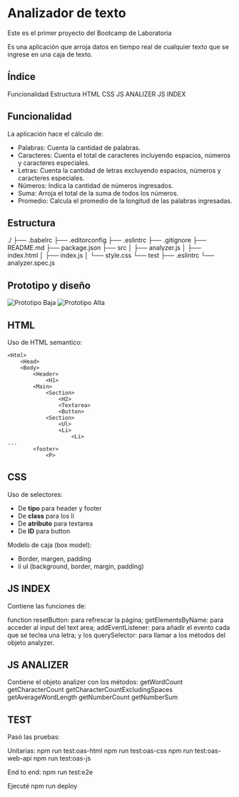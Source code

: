 # Analizador de texto

Este es el primer proyecto del Bootcamp de Laboratoria

Es una aplicación que arroja datos en tiempo real de cualquier texto que se ingrese en una caja de texto.

## Índice

Funcionalidad
Estructura
HTML
CSS
JS ANALIZER
JS INDEX

## Funcionalidad
La aplicación hace el cálculo de:

- Palabras: Cuenta la cantidad de palabras.
- Caracteres: Cuenta el total de caracteres incluyendo espacios, números y caracteres especiales.
- Letras: Cuenta la cantidad de letras excluyendo espacios, números y caracteres especiales.
- Números: Indica la cantidad de números ingresados.
- Suma: Arroja el total de la suma de todos los números.
- Promedio: Calcula el promedio de la longitud de las palabras ingresadas.

## Estructura

./
├── .babelrc
├── .editorconfig
├── .eslintrc
├── .gitignore
├── README.md
├── package.json
├── src
│   ├── analyzer.js
│   ├── index.html
│   ├── index.js
│   └── style.css
└── test
    ├── .eslintrc
    └── analyzer.spec.js

## Prototipo y diseño
![Prototipo Baja](\src\Resources\Images\PrototipoBaja.jpg)
![Prototipo Alta](\src\Resources\Images\PrototipoAlta.jpg)

## HTML

Uso de HTML semantico:

    <Html>
    	<Head>
    	<Body>
    		<Header>
    			<H1>
    		<Main>
    			<Section>
    				<H2>
    				<Textarea>
    				<Button>
    			<Section>
    				<Ul>
    				<Li>
    					<Li>
    ...
    		<footer>
    			<P>

## CSS
Uso de selectores:

- De **tipo** para header y footer
- De **class** para los li
- De **atributo** para textarea
- De **ID** para button

Modelo de caja (box model):

- Border, margen, padding
- li ul (background, border, margin, padding)

## JS INDEX
Contiene las funciones de:

function resetButton: para refrescar la página;
getElementsByName: para acceder al input del text area;
addEventListener: para añadir el evento cada que se teclea una letra;
y los querySelector: para llamar a los métodos del objeto analyzer.

## JS ANALIZER
Contiene el objeto analizer con los métodos:
getWordCount
getCharacterCount
getCharacterCountExcludingSpaces
getAverageWordLength
getNumberCount
getNumberSum

## TEST
Pasó las pruebas:

Unitarias:
npm run test:oas-html
npm run test:oas-css
npm run test:oas-web-api
npm run test:oas-js

End to end:
npm run test:e2e

Ejecuté
npm run deploy




